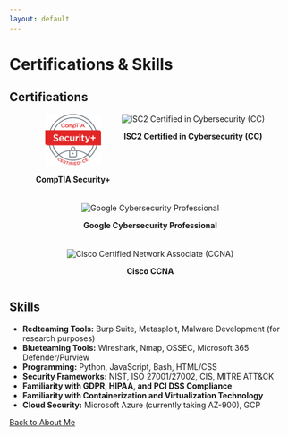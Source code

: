 ```yaml
---
layout: default
---
```


# Certifications & Skills

## Certifications

<div style="display: flex; flex-wrap: wrap; gap: 20px; justify-content: center;">

  <div style="text-align: center;">
    <img src="./assets/images/comptia_security_plus.png" alt="CompTIA Security+" style="width: 100px; height: auto;">
    <p><strong>CompTIA Security+</strong></p>
  </div>
  
  <div style="text-align: center;">
    <img src="./assets/images/isc2_cc.png" alt="ISC2 Certified in Cybersecurity (CC)" style="width: 100px; height: auto;">
    <p><strong>ISC2 Certified in Cybersecurity (CC)</strong></p>
  </div>
  
  <div style="text-align: center;">
    <img src="https://img.icons8.com/color/100/000000/google-logo.png" alt="Google Cybersecurity Professional" style="width: 100px; height: auto;">
    <p><strong>Google Cybersecurity Professional</strong></p>
  </div>
  
  <div style="text-align: center;">
    <img src="./assets/images/cisco_ccna.png" alt="Cisco Certified Network Associate (CCNA)" style="width: 100px; height: auto;">
    <p><strong>Cisco CCNA</strong></p>
  </div>

</div>

## Skills

- **Redteaming Tools:** Burp Suite, Metasploit, Malware Development (for research purposes)
- **Blueteaming Tools:** Wireshark, Nmap, OSSEC, Microsoft 365 Defender/Purview
- **Programming:** Python, JavaScript, Bash, HTML/CSS
- **Security Frameworks:** NIST, ISO 27001/27002, CIS, MITRE ATT&CK
- **Familiarity with GDPR, HIPAA, and PCI DSS Compliance**
- **Familiarity with Containerization and Virtualization Technology**
- **Cloud Security:** Microsoft Azure (currently taking AZ-900), GCP

[Back to About Me](./index.md)
